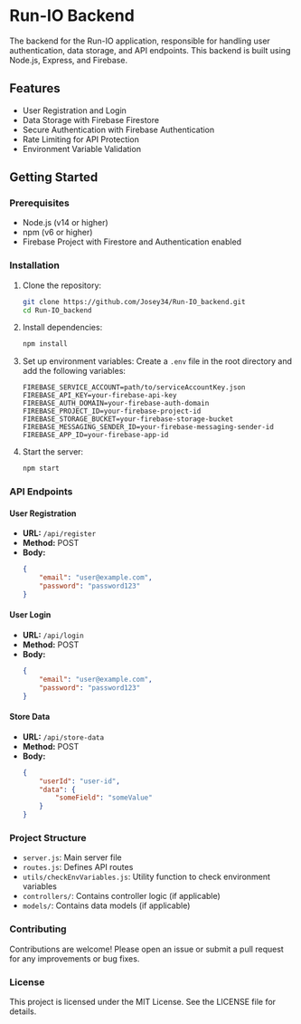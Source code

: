 # Run-IO Backend

The backend for the Run-IO application, responsible for handling user authentication, data storage, and API endpoints. This backend is built using Node.js, Express, and Firebase.

## Features

-   User Registration and Login
-   Data Storage with Firebase Firestore
-   Secure Authentication with Firebase Authentication
-   Rate Limiting for API Protection
-   Environment Variable Validation

## Getting Started

### Prerequisites

-   Node.js (v14 or higher)
-   npm (v6 or higher)
-   Firebase Project with Firestore and Authentication enabled

### Installation

1. Clone the repository:

    ```bash
    git clone https://github.com/Josey34/Run-IO_backend.git
    cd Run-IO_backend
    ```

2. Install dependencies:

    ```bash
    npm install
    ```

3. Set up environment variables:
   Create a `.env` file in the root directory and add the following variables:

    ```
    FIREBASE_SERVICE_ACCOUNT=path/to/serviceAccountKey.json
    FIREBASE_API_KEY=your-firebase-api-key
    FIREBASE_AUTH_DOMAIN=your-firebase-auth-domain
    FIREBASE_PROJECT_ID=your-firebase-project-id
    FIREBASE_STORAGE_BUCKET=your-firebase-storage-bucket
    FIREBASE_MESSAGING_SENDER_ID=your-firebase-messaging-sender-id
    FIREBASE_APP_ID=your-firebase-app-id
    ```

4. Start the server:
    ```bash
    npm start
    ```

### API Endpoints

#### User Registration

-   **URL:** `/api/register`
-   **Method:** POST
-   **Body:**
    ```json
    {
        "email": "user@example.com",
        "password": "password123"
    }
    ```

#### User Login

-   **URL:** `/api/login`
-   **Method:** POST
-   **Body:**
    ```json
    {
        "email": "user@example.com",
        "password": "password123"
    }
    ```

#### Store Data

-   **URL:** `/api/store-data`
-   **Method:** POST
-   **Body:**
    ```json
    {
        "userId": "user-id",
        "data": {
            "someField": "someValue"
        }
    }
    ```

### Project Structure

-   `server.js`: Main server file
-   `routes.js`: Defines API routes
-   `utils/checkEnvVariables.js`: Utility function to check environment variables
-   `controllers/`: Contains controller logic (if applicable)
-   `models/`: Contains data models (if applicable)

### Contributing

Contributions are welcome! Please open an issue or submit a pull request for any improvements or bug fixes.

### License

This project is licensed under the MIT License. See the LICENSE file for details.
